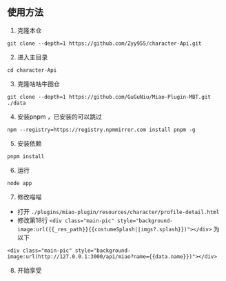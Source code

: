 ## 使用方法

1. 克隆本仓
```
git clone --depth=1 https://github.com/Zyy955/character-Api.git
```

2. 进入主目录
```
cd character-Api
```

3. 克隆咕咕牛图仓
```
git clone --depth=1 https://github.com/GuGuNiu/Miao-Plugin-MBT.git ./data
```

4. 安装pnpm ，已安装的可以跳过
```
npm --registry=https://registry.npmmirror.com install pnpm -g
```

5. 安装依赖
```
pnpm install
```

6. 运行

```
node app
```

7. 修改喵喵

- 打开 `./plugins/miao-plugin/resources/character/profile-detail.html`
- 修改第18行 `<div class="main-pic" style="background-image:url({{_res_path}}{{costumeSplash||imgs?.splash}})"></div>` 为以下

```
<div class="main-pic" style="background-image:url(http://127.0.0.1:3000/api/miao?name={{data.name}})"></div>
```

8. 开始享受